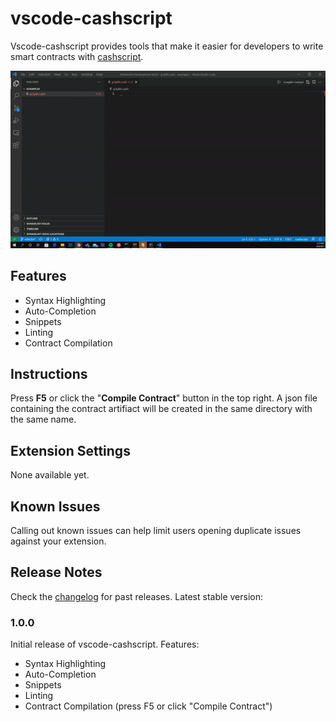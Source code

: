 # vscode-cashscript

Vscode-cashscript provides tools that make it easier for developers to write smart contracts with [cashscript](https://cashscript.org/).

![example of vscode-cashscript](media/p2pkh.gif)

## Features

- Syntax Highlighting
- Auto-Completion
- Snippets
- Linting
- Contract Compilation

## Instructions

Press **F5** or click the "**Compile Contract**" button in the top right. A json file containing the contract artifiact will be created in the same directory with the same name.

## Extension Settings

None available yet.

## Known Issues

Calling out known issues can help limit users opening duplicate issues against your extension.

## Release Notes

Check the [changelog](/CHANGELOG.md) for past releases. Latest stable version:

### 1.0.0

Initial release of vscode-cashscript. Features:
- Syntax Highlighting
- Auto-Completion
- Snippets
- Linting
- Contract Compilation (press F5 or click "Compile Contract")
